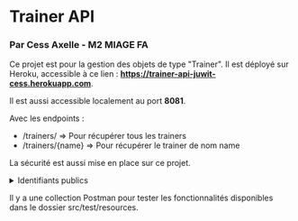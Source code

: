 # Trainer API
### Par Cess Axelle - M2 MIAGE FA

Ce projet est pour la gestion des objets de type "Trainer".
Il est déployé sur Heroku, accessible à ce lien : **https://trainer-api-juwit-cess.herokuapp.com**.

Il est aussi accessible localement au port **8081**.

Avec les endpoints :
- /trainers/ => Pour récupérer tous les trainers
- /trainers/{name} => Pour récupérer le trainer de nom name

La sécurité est aussi mise en place sur ce projet.
<details>
  <summary>Identifiants publics</summary>
  
  ```javascript
  userName = user
  password = 4fca73f0-c17d-4039-9b85-a00197e2322a 
  ```
  
</details>

Il y a une collection Postman pour tester les fonctionnalités disponibles dans le dossier src/test/resources.

